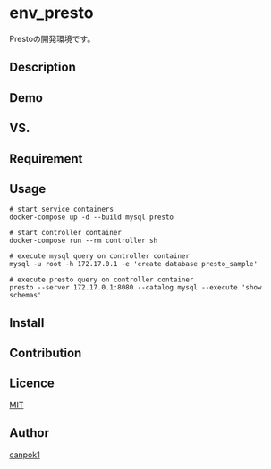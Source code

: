env_presto
====

Prestoの開発環境です。

## Description

## Demo

## VS. 

## Requirement

## Usage

```
# start service containers
docker-compose up -d --build mysql presto

# start controller container
docker-compose run --rm controller sh

# execute mysql query on controller container
mysql -u root -h 172.17.0.1 -e 'create database presto_sample'

# execute presto query on controller container
presto --server 172.17.0.1:8080 --catalog mysql --execute 'show schemas'
```

## Install

## Contribution

## Licence

[MIT](https://github.com/tcnksm/tool/blob/master/LICENCE)

## Author

[canpok1](https://github.com/canpok1)
